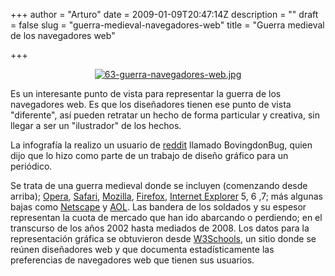 +++
author = "Arturo"
date = 2009-01-09T20:47:14Z
description = ""
draft = false
slug = "guerra-medieval-navegadores-web"
title = "Guerra medieval de los navegadores web"

+++

<p align="center"><a href="http://www.pixellabs.com/images/browserwars.png"><img src="http://geeksan.com/wp-content/uploads/import/63-guerra-navegadores-web.jpg" alt="63-guerra-navegadores-web.jpg" /></a></p>

<p>Es un interesante punto de vista para representar la guerra de los navegadores web. Es que los diseñadores tienen ese punto de vista "diferente", así pueden retratar un hecho de forma particular y creativa, sin llegar a ser un "ilustrador" de los hechos.</p>

<p>La infografía la realizo un usuario de <a href="http://geek.cl/wp-content/uploads/2009/01/the_browser_wars_eoe_hey_reddit_i_thought_you">reddit</a> llamado BovingdonBug, quien dijo que lo hizo como parte de un trabajo de diseño gráfico para un periódico.</p>

<p>Se trata de una guerra medieval donde se incluyen (comenzando desde arriba); <a href="http://geek.cl/wp-content/uploads/2009/01/www.opera.com">Opera</a>, <a href="http://geek.cl/wp-content/uploads/2009/01/safari">Safari</a>, <a href="http://geek.cl/wp-content/uploads/2009/01/mozilla1.x">Mozilla</a>, <a href="http://geek.cl/wp-content/uploads/2009/01/firefox">Firefox</a>, <a href="http://geek.cl/wp-content/uploads/2009/01/default.mspx">Internet Explorer</a> 5, 6 ,7; más algunas bajas como <a href="http://geek.cl/wp-content/uploads/2009/01/releases">Netscape</a> y <a href="http://geek.cl/wp-content/uploads/2009/01/AOL_Explorer">AOL</a>. Las bandera de los soldados y su espesor representan la cuota de mercado que han ido abarcando o perdiendo; en el transcurso de los años 2002 hasta mediados de 2008. Los datos para la representación gráfica se obtuvieron desde <a href="http://geek.cl/wp-content/uploads/2009/01/browsers_stats.asp">W3Schools</a>, un sitio donde se reúnen diseñadores web y que documenta estadísticamente las preferencias de navegadores web que tienen sus usuarios.</p>